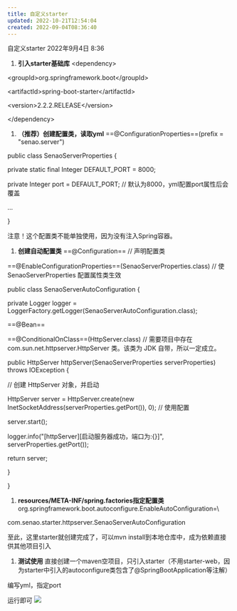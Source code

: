 ```yaml
---
title: 自定义starter
updated: 2022-10-21T12:54:04
created: 2022-09-04T08:36:40
---
```


自定义starter
2022年9月4日
8:36

1.  **引入starter基础库**
\<dependency\>

\<groupId\>org.springframework.boot\</groupId\>

\<artifactId\>spring-boot-starter\</artifactId\>

\<version\>2.2.2.RELEASE\</version\>

\</dependency\>
1.  **（推荐）创建配置类，读取yml**
==@ConfigurationProperties==(prefix = "senao.server")

public class SenaoServerProperties {

private static final Integer DEFAULT_PORT = 8000;

private Integer port = DEFAULT_PORT; // 默认为8000，yml配置port属性后会覆盖

…

}

注意！这个配置类不能单独使用，因为没有注入Spring容器。
1.  **创建自动配置类**
==@Configuration== // 声明配置类

==@EnableConfigurationProperties==(SenaoServerProperties.class) // 使 SenaoServerProperties 配置属性类生效

public class SenaoServerAutoConfiguration {

private Logger logger = LoggerFactory.getLogger(SenaoServerAutoConfiguration.class);

==@Bean==

==@ConditionalOnClass==(HttpServer.class) // 需要项目中存在 com.sun.net.httpserver.HttpServer 类。该类为 JDK 自带，所以一定成立。

public HttpServer httpServer(SenaoServerProperties serverProperties) throws IOException {

// 创建 HttpServer 对象，并启动

HttpServer server = HttpServer.create(new InetSocketAddress(serverProperties.getPort()), 0); // 使用配置

server.start();

logger.info("\[httpServer\]\[启动服务器成功，端口为:{}\]", serverProperties.getPort());

return server;

}

}
1.  **resources/META-INF/spring.factories指定配置类**
org.springframework.boot.autoconfigure.EnableAutoConfiguration=\\

com.senao.starter.httpserver.SenaoServerAutoConfiguration

至此，这里starter就创建完成了，可以mvn install到本地仓库中，成为依赖直接供其他项目引入

1.  **测试使用**
直接创建一个maven空项目，只引入starter（不用starter-web，因为starter中引入的autoconfigure类包含了@SpringBootApplication等注解）

编写yml，指定port

运行即可
![](C:\Users\82609\AppData\Local\Temp\Java\pandoc/media/image1.png)
